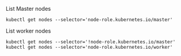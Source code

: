List Master nodes
```
kubectl get nodes --selector='node-role.kubernetes.io/master'
```
List worker nodes
```
kubectl get nodes --selector='!node-role.kubernetes.io/master'
kubectl get nodes --selector='node-role.kubernetes.io/worker'
```
